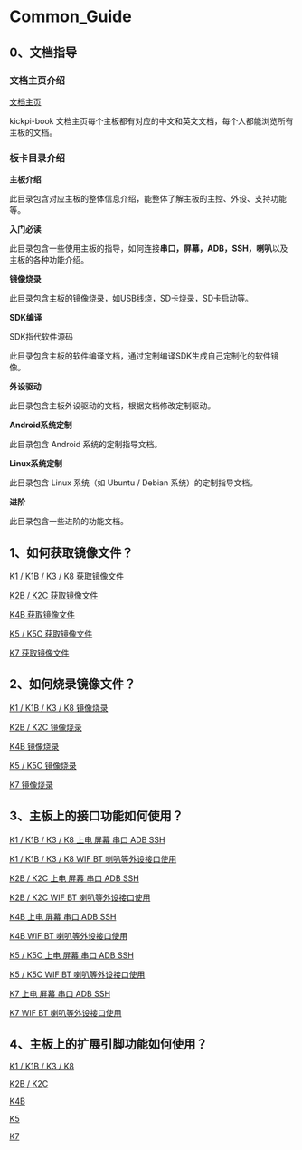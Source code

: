 # Common_Guide



## 0、文档指导

### 文档主页介绍

[文档主页](../../README.md)

kickpi-book 文档主页每个主板都有对应的中文和英文文档，每个人都能浏览所有主板的文档。



### 板卡目录介绍

**主板介绍**

此目录包含对应主板的整体信息介绍，能整体了解主板的主控、外设、支持功能等。

**入门必读**

此目录包含一些使用主板的指导，如何连接**串口，屏幕，ADB，SSH，喇叭**以及主板的各种功能介绍。

**镜像烧录**

此目录包含主板的镜像烧录，如USB线烧，SD卡烧录，SD卡启动等。

**SDK编译**

SDK指代软件源码

此目录包含主板的软件编译文档，通过定制编译SDK生成自己定制化的软件镜像。

**外设驱动**

此目录包含主板外设驱动的文档，根据文档修改定制驱动。

**Android系统定制**

此目录包含 Android 系统的定制指导文档。

**Linux系统定制**

此目录包含 Linux 系统（如 Ubuntu / Debian 系统）的定制指导文档。

**进阶**

此目录包含一些进阶的功能文档。



## 1、如何获取镜像文件？

[K1 / K1B / K3 / K8 获取镜像文件](../../rk356x-rk3588/zh/03-镜像烧录/01-获取镜像文件.md)

[K2B / K2C 获取镜像文件](../../h618/zh/03-镜像烧录/01-获取镜像文件.md)

[K4B 获取镜像文件](../../t113-s3/zh/03-镜像烧录/01-获取镜像文件.md)

[K5 / K5C 获取镜像文件](../../a133/zh/03-镜像烧录/01-获取镜像文件.md)

[K7 获取镜像文件](../../rk3576/zh/03-镜像烧录/01-获取镜像文件.md)



## 2、如何烧录镜像文件？

[K1 / K1B / K3 / K8 镜像烧录](../../rk356x-rk3588/zh/03-镜像烧录/)

[K2B / K2C 镜像烧录](../../h618/zh/03-镜像烧录/)

[K4B 镜像烧录](../../t113-s3/zh/03-镜像烧录/)

[K5 / K5C 镜像烧录](../../a133/zh/03-镜像烧录/)

[K7 镜像烧录](../../rk3576/zh/03-镜像烧录/)



## 3、主板上的接口功能如何使用？

[K1 / K1B / K3 / K8 上电 屏幕 串口 ADB SSH](../../rk356x-rk3588/zh/02-入门必读/)

[K1 / K1B / K3 / K8 WIF BT 喇叭等外设接口使用](../../rk356x-rk3588/zh/02-入门必读/03-功能测试.md)

[K2B / K2C 上电 屏幕 串口 ADB SSH](../../h618/zh/02-入门必读/02-快速使用.md)

[K2B / K2C WIF BT 喇叭等外设接口使用](../../h618/zh/02-入门必读/03-功能测试.md)

[K4B 上电 屏幕 串口 ADB SSH](../../t113-s3/zh/02-入门必读/02-快速使用.md)

[K4B WIF BT 喇叭等外设接口使用](../../t113-s3/zh/02-入门必读/03-功能测试.md)

[K5 / K5C 上电 屏幕 串口 ADB SSH](../../a133/zh/02-入门必读/02-快速使用.md)

[K5 / K5C WIF BT 喇叭等外设接口使用 ](../../a133/zh/02-入门必读/03-功能测试.md)

[K7 上电 屏幕 串口 ADB SSH](../../rk3576/zh/02-入门必读/02-快速使用.md)

[K7 WIF BT 喇叭等外设接口使用](../../rk3576/zh/02-入门必读/03-功能测试.md)



## 4、主板上的扩展引脚功能如何使用？

[K1 / K1B / K3 / K8 ]()

[K2B / K2C]()

[K4B]()

[K5]()

[K7]()





